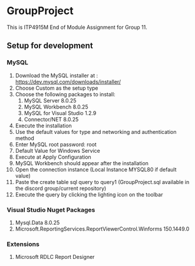 # GroupProject
This is ITP4915M End of Module Assignment for Group 11.
## Setup for development ##
### MySQL ###
1. Download the MySQL installer at : https://dev.mysql.com/downloads/installer/
2. Choose Custom as the setup type
3. Choose the following packages to install:
    1. MySQL Server 8.0.25
    2. MySQL Workbench 8.0.25
    3. MySQL for Visual Studio 1.2.9
    4. Connector/NET 8.0.25
4. Execute the installation
5. Use the default values for type and networking and authentication method
6. Enter MySQL root password: root
7. Default Value for Windows Service 
8. Execute at Apply Configuration
9. MySQL Workbench should appear after the installation
10. Open the connection instance (Local Instance MYSQL80 if default value)
11. Paste the create table sql query to query1 (GroupProject.sql available in the discord group/current repository)
12. Execute the query by clicking the lighting icon on the toolbar 

### Visual Studio Nuget Packages ###
1. Mysql.Data 8.0.25
2. Microsoft.ReportingServices.ReportViewerControl.Winforms 150.1449.0

### Extensions ### 
1. Microsoft RDLC Report Designer
